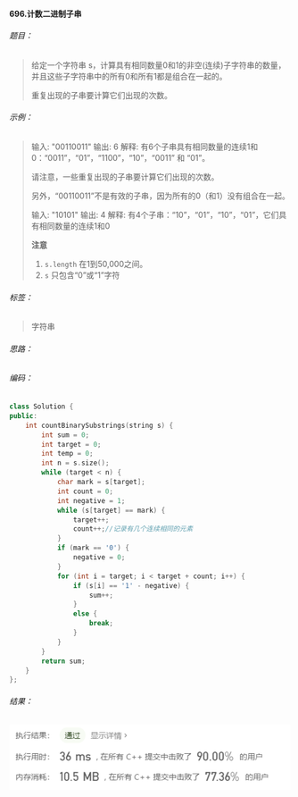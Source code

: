 #### 696.计数二进制子串

###### 题目：

> 给定一个字符串 s，计算具有相同数量0和1的非空(连续)子字符串的数量，并且这些子字符串中的所有0和所有1都是组合在一起的。
>
> 重复出现的子串要计算它们出现的次数。
>

###### 示例：

> 输入: "00110011"
> 输出: 6
> 解释: 有6个子串具有相同数量的连续1和0：“0011”，“01”，“1100”，“10”，“0011” 和 “01”。
>
> 请注意，一些重复出现的子串要计算它们出现的次数。
>
> 另外，“00110011”不是有效的子串，因为所有的0（和1）没有组合在一起。
>
> 
>
> 输入: "10101"
> 输出: 4
> 解释: 有4个子串：“10”，“01”，“10”，“01”，它们具有相同数量的连续1和0
>
> 
>
> **注意**
>
> 1. `s.length` 在1到50,000之间。
> 2. `s` 只包含“0”或“1”字符

###### 标签：

> 字符串

###### 思路：

>  
>

###### 编码：

```c++
class Solution {
public:
	int countBinarySubstrings(string s) {
		int sum = 0;
		int target = 0;
		int temp = 0;
		int n = s.size();
		while (target < n) {
			char mark = s[target];
			int count = 0;
			int negative = 1;
			while (s[target] == mark) {
				target++;
				count++;//记录有几个连续相同的元素
			}
			if (mark == '0') {
				negative = 0;
			}
			for (int i = target; i < target + count; i++) {
				if (s[i] == '1' - negative) {
					sum++;
				}
				else {
					break;
				}
			}
		}
		return sum;
	}
};
```



###### 结果：

![运行结果](images/image-20200811171303165.png)

